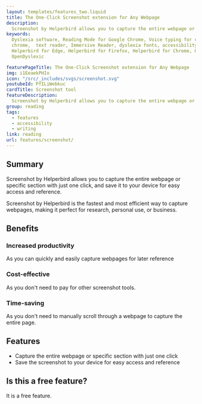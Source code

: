 ```yaml
---
layout: templates/features_two.liquid
title: The One-Click Screenshot extension for Any Webpage
description:
  Screenshot by Helperbird allows you to capture the entire webpage or specific section with just one click, and save it to your device for easy access and reference. Screenshot by Helperbird is the fastest and most efficient way to capture webpages, making it perfect for research, personal use, or business.
keywords:
  Dyslexia software, Reading Mode for Google Chrome, Voice typing for chrome, Text to speech for
  chrome,  text reader, Immersive Reader, dyslexia fonts, accessibility software, dyslexia software,
  Helperbird for Edge, Helperbird for Firefox, Helperbird for Chrome, Opendyslexic for Chrome,
  OpenDyslexic

featurePageTitle: The One-Click Screenshot extension for Any Webpage
img: i1EeaekPHIo
icon: "/src/_includes/svgs/screenshot.svg"
youtubeId: PfILiWebkuc
cardTitle: Screenshot tool
featureDescription:
  Screenshot by Helperbird allows you to capture the entire webpage or specific section with just one click, and save it to your device for easy access and reference.
group: reading
tags: 
  - features
  - accessibility
  - writing
link: reading
url: features/screenshot/
---
```


## Summary

Screenshot by Helperbird allows you to capture the entire webpage or specific section with just one click, and save it to your device for easy access and reference. 

Screenshot by Helperbird is the fastest and most efficient way to capture webpages, making it perfect for research, personal use, or business.


## Benefits

### Increased productivity
As you can quickly and easily capture webpages for later reference

### Cost-effective
As you don't need to pay for other screenshot tools.

### Time-saving
As you don't need to manually scroll through a webpage to capture the entire page.

## Features

- Capture the entire webpage or specific section with just one click
- Save the screenshot to your device for easy access and reference

## Is this a free feature?
It is a free feature.